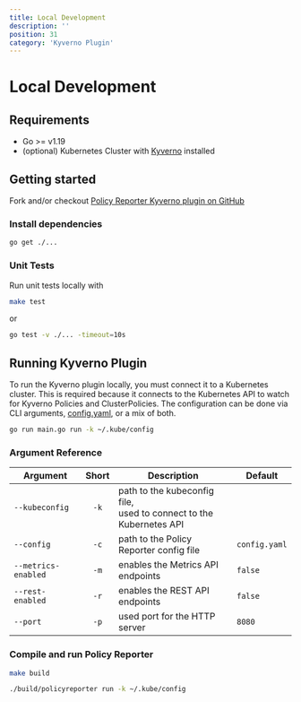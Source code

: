 ```yaml
---
title: Local Development
description: ''
position: 31
category: 'Kyverno Plugin'
---
```


# Local Development

## Requirements

* Go >= v1.19
* (optional) Kubernetes Cluster with <a href="https://kyverno.io">Kyverno</a> installed

## Getting started

Fork and/or checkout <a href="https://github.com/kyverno/policy-reporter-kyverno-plugin" target="_blank">Policy Reporter Kyverno plugin on GitHub</a>

### Install dependencies

```bash
go get ./...
```

### Unit Tests

Run unit tests locally with

```bash
make test
```

or

```bash
go test -v ./... -timeout=10s
```

## Running Kyverno Plugin

To run the Kyverno plugin locally, you must connect it to a Kubernetes cluster. This is required because it connects to the Kubernetes API to watch for Kyverno Policies and ClusterPolicies. The configuration can be done via CLI arguments, <a href="/kyverno-plugin/16-config-reference" target="_blank">config.yaml</a>, or a mix of both.

```bash
go run main.go run -k ~/.kube/config
```

### Argument Reference

| Argument            | Short   | Description                                                           |Default              |
|---------------------|:-------:|-----------------------------------------------------------------------|---------------------|
| `--kubeconfig`      | `-k`    | path to the kubeconfig file,<br>used to connect to the Kubernetes API |                     |
| `--config`          | `-c`    | path to the Policy Reporter config file                               |`config.yaml`        |
| `--metrics-enabled` | `-m`    | enables the Metrics API endpoints                                     |`false`              |
| `--rest-enabled`    | `-r`    | enables the REST API endpoints                                        |`false`              |
| `--port`            | `-p`    | used port for the HTTP server                                         |`8080`               |

### Compile and run Policy Reporter

```bash
make build

./build/policyreporter run -k ~/.kube/config
```
